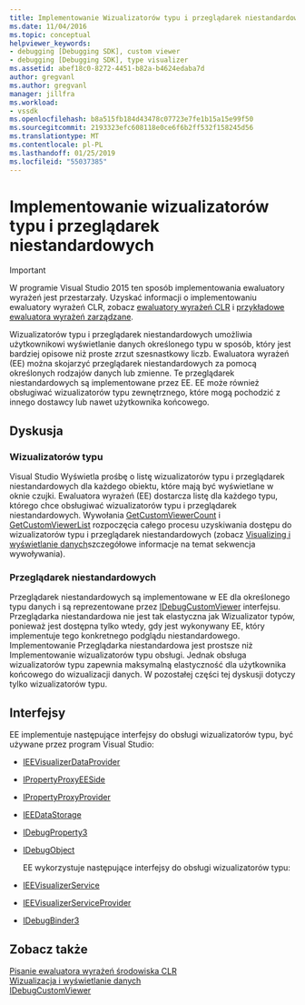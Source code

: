 ```yaml
---
title: Implementowanie Wizualizatorów typu i przeglądarek niestandardowych | Dokumentacja firmy Microsoft
ms.date: 11/04/2016
ms.topic: conceptual
helpviewer_keywords:
- debugging [Debugging SDK], custom viewer
- debugging [Debugging SDK], type visualizer
ms.assetid: abef18c0-8272-4451-b82a-b4624edaba7d
author: gregvanl
ms.author: gregvanl
manager: jillfra
ms.workload:
- vssdk
ms.openlocfilehash: b8a515fb184d43478c07723e7fe1b15a15e99f50
ms.sourcegitcommit: 2193323efc608118e0ce6f6b2ff532f158245d56
ms.translationtype: MT
ms.contentlocale: pl-PL
ms.lasthandoff: 01/25/2019
ms.locfileid: "55037385"
---
```

# <a name="implement-type-visualizers-and-custom-viewers"></a>Implementowanie wizualizatorów typu i przeglądarek niestandardowych
> [!IMPORTANT]
>  W programie Visual Studio 2015 ten sposób implementowania ewaluatory wyrażeń jest przestarzały. Uzyskać informacji o implementowaniu ewaluatory wyrażeń CLR, zobacz [ewaluatory wyrażeń CLR](https://github.com/Microsoft/ConcordExtensibilitySamples/wiki/CLR-Expression-Evaluators) i [przykładowe ewaluatora wyrażeń zarządzane](https://github.com/Microsoft/ConcordExtensibilitySamples/wiki/Managed-Expression-Evaluator-Sample). 
  
 Wizualizatorów typu i przeglądarek niestandardowych umożliwia użytkownikowi wyświetlanie danych określonego typu w sposób, który jest bardziej opisowe niż proste zrzut szesnastkowy liczb. Ewaluatora wyrażeń (EE) można skojarzyć przeglądarek niestandardowych za pomocą określonych rodzajów danych lub zmienne. Te przeglądarek niestandardowych są implementowane przez EE. EE może również obsługiwać wizualizatorów typu zewnętrznego, które mogą pochodzić z innego dostawcy lub nawet użytkownika końcowego.  
  
## <a name="discussion"></a>Dyskusja  
  
### <a name="type-visualizers"></a>Wizualizatorów typu  
 Visual Studio Wyświetla prośbę o listę wizualizatorów typu i przeglądarek niestandardowych dla każdego obiektu, które mają być wyświetlane w oknie czujki. Ewaluatora wyrażeń (EE) dostarcza listę dla każdego typu, którego chce obsługiwać wizualizatorów typu i przeglądarek niestandardowych. Wywołania [GetCustomViewerCount](../../extensibility/debugger/reference/idebugproperty3-getcustomviewercount.md) i [GetCustomViewerList](../../extensibility/debugger/reference/idebugproperty3-getcustomviewerlist.md) rozpoczęcia całego procesu uzyskiwania dostępu do wizualizatorów typu i przeglądarek niestandardowych (zobacz [Visualizing i wyświetlanie danych](../../extensibility/debugger/visualizing-and-viewing-data.md)szczegółowe informacje na temat sekwencja wywoływania).  
  
### <a name="custom-viewers"></a>Przeglądarek niestandardowych  
 Przeglądarek niestandardowych są implementowane w EE dla określonego typu danych i są reprezentowane przez [IDebugCustomViewer](../../extensibility/debugger/reference/idebugcustomviewer.md) interfejsu. Przeglądarka niestandardowa nie jest tak elastyczna jak Wizualizator typów, ponieważ jest dostępna tylko wtedy, gdy jest wykonywany EE, który implementuje tego konkretnego podglądu niestandardowego. Implementowanie Przeglądarka niestandardowa jest prostsze niż Implementowanie wizualizatorów typu obsługi. Jednak obsługa wizualizatorów typu zapewnia maksymalną elastyczność dla użytkownika końcowego do wizualizacji danych. W pozostałej części tej dyskusji dotyczy tylko wizualizatorów typu.  
  
## <a name="interfaces"></a>Interfejsy  
 EE implementuje następujące interfejsy do obsługi wizualizatorów typu, być używane przez program Visual Studio:  
  
- [IEEVisualizerDataProvider](../../extensibility/debugger/reference/ieevisualizerdataprovider.md)  
  
- [IPropertyProxyEESide](../../extensibility/debugger/reference/ipropertyproxyeeside.md)  
  
- [IPropertyProxyProvider](../../extensibility/debugger/reference/ipropertyproxyprovider.md)  
  
- [IEEDataStorage](../../extensibility/debugger/reference/ieedatastorage.md)  
  
- [IDebugProperty3](../../extensibility/debugger/reference/idebugproperty3.md)  
  
- [IDebugObject](../../extensibility/debugger/reference/idebugobject.md)  
  
  EE wykorzystuje następujące interfejsy do obsługi wizualizatorów typu:  
  
- [IEEVisualizerService](../../extensibility/debugger/reference/ieevisualizerservice.md)  
  
- [IEEVisualizerServiceProvider](../../extensibility/debugger/reference/ieevisualizerserviceprovider.md)  
  
- [IDebugBinder3](../../extensibility/debugger/reference/idebugbinder3.md)  
  
## <a name="see-also"></a>Zobacz także  
 [Pisanie ewaluatora wyrażeń środowiska CLR](../../extensibility/debugger/writing-a-common-language-runtime-expression-evaluator.md)   
 [Wizualizacja i wyświetlanie danych](../../extensibility/debugger/visualizing-and-viewing-data.md)   
 [IDebugCustomViewer](../../extensibility/debugger/reference/idebugcustomviewer.md)